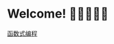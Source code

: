 <!--
 * @Author: xiaolong.qiu
 * @Date: 2020-05-15 13:26:14
--> 
# Welcome! 🚀😀👹🔥🌭

<a href="./docs/函数式编程.html">函数式编程</a>